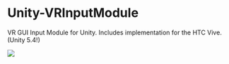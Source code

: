 # Unity-VRInputModule

VR GUI Input Module for Unity. Includes implementation for the HTC Vive.
(Unity 5.4!)

![](http://wacki.me/assets/posts/images/2016-06-vrgui/gui.png)
